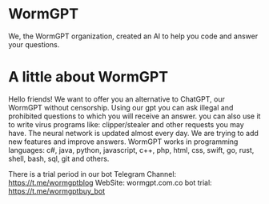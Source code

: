 # WormGPT
We, the WormGPT organization, created an AI to help you code and answer your questions.
# A little about WormGPT
Hello friends! 
We want to offer you an alternative to ChatGPT, our WormGPT without censorship.
Using our gpt you can ask illegal and prohibited questions to which you will receive an answer.
you can also use it to write virus programs like: clipper/stealer and other requests you may have.
The neural network is updated almost every day. We are trying to add new features and improve answers.
WormGPT works in programming languages: c#, java, python, javascript, c++, php, html, css, swift, go, rust, shell, bash, sql, git and others.

There is a trial period in our bot
Telegram Channel: https://t.me/wormgptblog
WebSite: wormgpt.com.co
bot trial: https://t.me/wormgptbuy_bot
